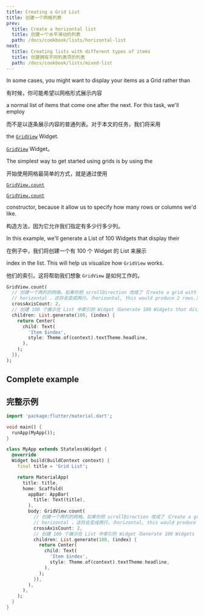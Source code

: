 ```yaml
---
title: Creating a Grid List
title: 创建一个网格列表
prev:
  title: Create a horizontal list
  title: 创建一个水平滑动的列表
  path: /docs/cookbook/lists/horizontal-list
next:
  title: Creating lists with different types of items
  title: 创建拥有不同列表项的列表
  path: /docs/cookbook/lists/mixed-list
---
```


In some cases, you might want to display your items as a Grid rather than

有时候，你可能希望以网格形式展示内容

a normal list of items that come one after the next. For this task, we'll employ

而不是以逐条展示内容的普通列表。对于本文的任务，我们将采用

the [`GridView`]({{site.api}}/flutter/widgets/GridView-class.html) Widget.

[`GridView`]({{site.api}}/flutter/widgets/GridView-class.html) Widget。

The simplest way to get started using grids is by using the

开始使用网格最简单的方式，就是通过使用

[`GridView.count`]({{site.api}}/flutter/widgets/GridView/GridView.count.html)

[`GridView.count`]({{site.api}}/flutter/widgets/GridView/GridView.count.html)

constructor, because it allow us to specify how many rows or columns we'd like.

构造方法，因为它允许我们指定有多少行多少列。

In this example, we'll generate a List of 100 Widgets that display their

在例子中，我们将创建一个有 100 个 Widget 的 List 来展示

index in the list. This will help us visualize how `GridView`  works.

他们的索引。这将帮助我们想象 `GridView` 是如何工作的。

<!-- skip -->
```dart
GridView.count(
  // 创建一个两列的网格。如果你把 scrollDirection 改成了（Create a grid with 2 columns. If you change the scrollDirection to）
  // horizontal ，这将会变成两行。（horizontal, this would produce 2 rows.）
  crossAxisCount: 2,
  // 创建 100 个展示在 List 中索引的 Widget（Generate 100 Widgets that display their index in the List）
  children: List.generate(100, (index) {
    return Center(
      child: Text(
        'Item $index',
        style: Theme.of(context).textTheme.headline,
      ),
    );
  }),
);
```

## Complete example

## 完整示例

```dart
import 'package:flutter/material.dart';

void main() {
  runApp(MyApp());
}

class MyApp extends StatelessWidget {
  @override
  Widget build(BuildContext context) {
    final title = 'Grid List';

    return MaterialApp(
      title: title,
      home: Scaffold(
        appBar: AppBar(
          title: Text(title),
        ),
        body: GridView.count(
          // 创建一个两列的网格。如果你把 scrollDirection 改成了（Create a grid with 2 columns. If you change the scrollDirection to）
          // horizontal ，这将会变成两行。（horizontal, this would produce 2 rows.）
          crossAxisCount: 2,
          // 创建 100 个展示在 List 中索引的 Widget（Generate 100 Widgets that display their index in the List）
          children: List.generate(100, (index) {
            return Center(
              child: Text(
                'Item $index',
                style: Theme.of(context).textTheme.headline,
              ),
            );
          }),
        ),
      ),
    );
  }
}
```
